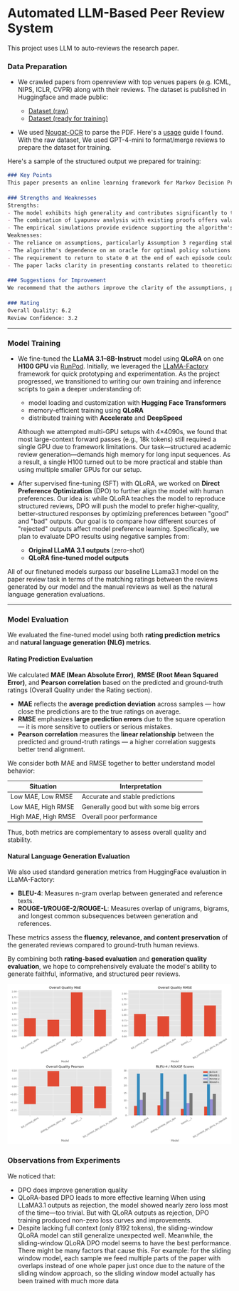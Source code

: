 # Automated LLM-Based Peer Review System

This project uses LLM to auto-reviews the research paper.

###  Data Preparation

- We crawled papers from openreview with top venues papers (e.g. ICML, NIPS, ICLR, CVPR) along with their reviews. The dataset is published in Huggingface and made public: 
  - [Dataset (raw)](https://huggingface.co/datasets/guochenmeinian/openreview)
  - [Dataset (ready for training)](https://huggingface.co/datasets/guochenmeinian/openreview_dataset)

- We used [Nougat-OCR](https://github.com/facebookresearch/nougat) to parse the PDF. Here's a [usage](https://github.com/ad17171717/YouTube-Tutorials/blob/main/Machine%20Learning%20with%20Python/Optical_Character_Recognition_(OCR)_with_Meta's_Nougat!.ipynb) guide I found. With the raw dataset, We used GPT-4-mini to format/merge reviews to prepare the dataset for training.

Here's a sample of the structured output we prepared for training:
```markdown
### Key Points
This paper presents an online learning framework for Markov Decision Processes (MDPs) with countably infinite states, utilizing a Bayesian perspective where MDP parameters follow a prior distribution. The authors propose a Thompson-sampling-like approach to solve the MDP, assuming access to an optimal policy oracle. The learning goal is Bayesian regret minimization, achieving a regret bound of \(\sqrt{TA}\) under certain assumptions. The paper contributes to theoretical reinforcement learning by providing near-optimal algorithms for unbounded state spaces and includes empirical simulations demonstrating the algorithm's performance.

### Strengths and Weaknesses
Strengths:
- The model exhibits high generality and contributes significantly to theoretical reinforcement learning.
- The combination of Lyapunov analysis with existing proofs offers valuable insights for future research.
- The empirical simulations provide evidence supporting the algorithm's performance.
Weaknesses:
- The reliance on assumptions, particularly Assumption 3 regarding stability, may limit practical applicability and verification.
- The algorithm's dependence on an oracle for optimal policy solutions poses challenges for general queueing systems.
- The requirement to return to state 0 at the end of each episode could lead to impractical exponential dependencies.
- The paper lacks clarity in presenting constants related to theoretical results, which are crucial for practical performance.

### Suggestions for Improvement
We recommend that the authors improve the clarity of the assumptions, particularly Assumption 3, by discussing its implications for stability in more general systems. It would be beneficial to explore heuristics for designing the parameter and policy spaces to ensure this assumption holds. Additionally, we suggest testing the algorithm in more general systems and clarifying the necessity of the optimal policy oracle, possibly by presenting results in a comparative form against simpler policies like MaxWeight. The authors should also address the dependence of regret on system size and ensure consistent terminology by using either "queueing" or "queuing" throughout the paper. Finally, we advise revising the abstract for conciseness and improving the overall writing quality to enhance readability.

### Rating
Overall Quality: 6.2
Review Confidence: 3.2
```

---

###  Model Training

- We fine-tuned the **LLaMA 3.1–8B-Instruct** model using **QLoRA** on one **H100 GPU** via [RunPod](https://www.runpod.io/). Initially, we leveraged the [LLaMA-Factory](https://github.com/hiyouga/LLaMA-Factory) framework for quick prototyping and experimentation. As the project progressed, we transitioned to writing our own training and inference scripts to gain a deeper understanding of:

  - model loading and customization with **Hugging Face Transformers**
  - memory-efficient training using **QLoRA**
  - distributed training with **Accelerate** and **DeepSpeed**

  Although we attempted multi-GPU setups with 4×4090s, we found that most large-context forward passes (e.g., 18k tokens) still required a single GPU due to framework limitations. Our task—structured academic review generation—demands high memory for long input sequences. As a result, a single H100 turned out to be more practical and stable than using multiple smaller GPUs for our setup.

- After supervised fine-tuning (SFT) with QLoRA, we worked on **Direct Preference Optimization** (DPO) to further align the model with human preferences. Our idea is: while QLoRA teaches the model to reproduce structured reviews, DPO will push the model to prefer higher-quality, better-structured responses by optimizing preferences between "good" and "bad" outputs. Our goal is to compare how different sources of "rejected" outputs affect model preference learning. Specifically, we plan to evaluate DPO results using negative samples from:
  - **Original LLaMA 3.1 outputs** (zero-shot)
  - **QLoRA fine-tuned model outputs**

All of our finetuned models surpass our baseline LLama3.1 model on the paper review task in terms of the matching ratings between the reviews generated by our model and the manual reviews as well as the natural language generation evaluations.


---

### Model Evaluation

We evaluated the fine-tuned model using both **rating prediction metrics** and **natural language generation (NLG) metrics**.

#### Rating Prediction Evaluation

We calculated **MAE (Mean Absolute Error)**, **RMSE (Root Mean Squared Error)**, and **Pearson correlation** based on the predicted and ground-truth ratings (Overall Quality under the Rating section).

- **MAE** reflects the **average prediction deviation** across samples — how close the predictions are to the true ratings on average.
- **RMSE** emphasizes **large prediction errors** due to the square operation — it is more sensitive to outliers or serious mistakes.
- **Pearson correlation** measures the **linear relationship** between the predicted and ground-truth ratings — a higher correlation suggests better trend alignment.

We consider both MAE and RMSE together to better understand model behavior:

| Situation            | Interpretation                            |
|----------------------|-------------------------------------------|
| Low MAE, Low RMSE     | Accurate and stable predictions          |
| Low MAE, High RMSE    | Generally good but with some big errors  |
| High MAE, High RMSE   | Overall poor performance                 |

Thus, both metrics are complementary to assess overall quality and stability.

#### Natural Language Generation Evaluation

We also used standard generation metrics from HuggingFace evaluation in LLaMA-Factory:

- **BLEU-4**: Measures n-gram overlap between generated and reference texts.
- **ROUGE-1/ROUGE-2/ROUGE-L**: Measures overlap of unigrams, bigrams, and longest common subsequences between generation and references.

These metrics assess the **fluency, relevance, and content preservation** of the generated reviews compared to ground-truth human reviews.

By combining both **rating-based evaluation** and **generation quality evaluation**, we hope to comprehensively evaluate the model's ability to generate faithful, informative, and structured peer reviews.


![evaluation_plot](eval/eval_results/evaluation.png)


### Observations from Experiments

We noticed that:
- DPO does improve generation quality
- QLoRA-based DPO leads to more effective learning
When using LLaMA3.1 outputs as rejection, the model showed nearly zero loss most of the time—too trivial.
But with QLoRA outputs as rejection, DPO training produced non-zero loss curves and improvements.
- Despite lacking full context (only 8192 tokens), the sliding-window QLoRA model can still generalize unexpected well. Meanwhile, the sliding-window QLoRA DPO model seems to have the best performance. There might be many factors that cause this. For example: for the sliding window model, each sample we feed multiple parts of the paper with overlaps instead of one whole paper just once due to the nature of the sliding window approach, so the sliding window model actually has been trained with much more data






